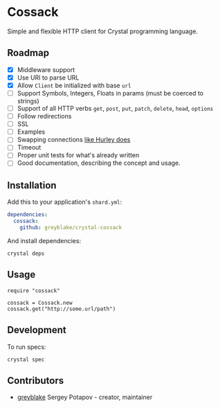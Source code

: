 # Cossack

Simple and flexible HTTP client for Crystal programming language.

## Roadmap
* [x] Middleware support
* [x] Use URI to parse URL
* [x] Allow `Client` be initialized with base `url`
* [ ] Support Symbols, Integers, Floats in params (must be coerced to strings)
* [ ] Support of all HTTP verbs `get`, `post`, `put`, `patch`, `delete`, `head`, `options`
* [ ] Follow redirections
* [ ] SSL
* [ ] Examples
* [ ] Swapping connections [like Hurley does](https://github.com/lostisland/hurley#connections)
* [ ] Timeout
* [ ] Proper unit tests for what's already written
* [ ] Good documentation, describing the concept and usage.

## Installation

Add this to your application's `shard.yml`:

```yaml
dependencies:
  cossack:
    github: greyblake/crystal-cossack
```

And install dependencies:

```
crystal deps
```

## Usage


```crystal
require "cossack"

cossack = Cossack.new
cossack.get("http://some.url/path")
```

## Development

To run specs:

```
crystal spec
```

## Contributors

- [greyblake](https://github.com/greyblake) Sergey Potapov - creator, maintainer
